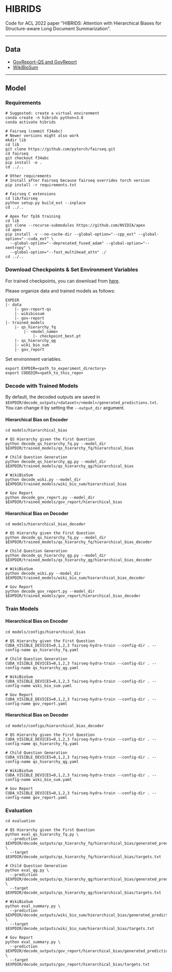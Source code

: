 # HIBRIDS

Code for ACL 2022 paper "HIBRIDS: Attention with Hierarchical Biases for Structure-aware Long Document Summarization".

-------

## Data

- [GovReport-QS and GovReport](https://gov-report-data.github.io/)
- [WikiBioSum](https://drive.google.com/drive/folders/1vjT_eTWjRmZmlayP-9zCzDEH-4qbmCJ4?usp=sharing)

-------

## Model

### Requirements

```shell
# Suggested: create a virtual environment
conda create -n hibrids python=3.8
conda activate hibrids

# Fairseq (commit f34abc)
# Newer versions might also work
mkdir lib
cd lib
git clone https://github.com/pytorch/fairseq.git
cd fairseq
git checkout f34abc
pip install -e .
cd ../..

# Other requirements
# Install after Fairseq because fairseq overrides torch version
pip install -r requirements.txt

# Fairseq C extensions
cd lib/fairseq
python setup.py build_ext --inplace
cd ../..

# Apex for fp16 training
cd lib
git clone --recurse-submodules https://github.com/NVIDIA/apex
cd apex
pip install -v --no-cache-dir --global-option="--cpp_ext" --global-option="--cuda_ext" \
  --global-option="--deprecated_fused_adam" --global-option="--xentropy" \
  --global-option="--fast_multihead_attn" ./
cd ../..
```

### Download Checkpoints & Set Environment Variables

For trained checkpoints, you can download from [here](https://drive.google.com/drive/folders/1vjT_eTWjRmZmlayP-9zCzDEH-4qbmCJ4?usp=sharing).

Please organize data and trained models as follows:

```
EXPDIR
|- data
    |- gov-report-qs
    |- wikibiosum
    |- gov-report
|- trained_models
    |- qs_hierarchy_fq
        |- <model_name>
            |- checkpoint_best.pt
    |- qs_hierarchy_qg
    |- wiki_bio_sum
    |- gov_report
```

Set environment variables.

```shell
export EXPDIR=<path_to_experiment_directory>
export CODEDIR=<path_to_this_repo>
```

### Decode with Trained Models

By default, the decoded outputs are saved in `$EXPDIR/decode_outputs/<dataset>/<model>/generated_predictions.txt`.
You can change it by setting the `--output_dir` argument.

#### Hierarchical Bias on Encoder

```shell
cd models/hierarchical_bias

# QS Hierarchy given the First Question
python decode_qs_hierarchy_fq.py --model_dir $EXPDIR/trained_models/qs_hierarchy_fq/hierarchical_bias

# Child Question Generation
python decode_qs_hierarchy_qg.py --model_dir $EXPDIR/trained_models/qs_hierarchy_qg/hierarchical_bias

# WikiBioSum
python decode_wiki.py --model_dir $EXPDIR/trained_models/wiki_bio_sum/hierarchical_bias

# Gov Report
python decode_gov_report.py --model_dir $EXPDIR/trained_models/gov_report/hierarchical_bias
```

#### Hierarchical Bias on Decoder

```shell
cd models/hierarchical_bias_decoder

# QS Hierarchy given the First Question
python decode_qs_hierarchy_fq.py --model_dir $EXPDIR/trained_models/qs_hierarchy_fq/hierarchical_bias_decoder

# Child Question Generation
python decode_qs_hierarchy_qg.py --model_dir $EXPDIR/trained_models/qs_hierarchy_qg/hierarchical_bias_decoder

# WikiBioSum
python decode_wiki.py --model_dir $EXPDIR/trained_models/wiki_bio_sum/hierarchical_bias_decoder

# Gov Report
python decode_gov_report.py --model_dir $EXPDIR/trained_models/gov_report/hierarchical_bias_decoder
```

### Train Models

#### Hierarchical Bias on Encoder

```shell
cd models/configs/hierarchical_bias

# QS Hierarchy given the First Question
CUDA_VISIBLE_DEVICES=0,1,2,3 fairseq-hydra-train --config-dir . --config-name qs_hierarchy_fq.yaml

# Child Question Generation
CUDA_VISIBLE_DEVICES=0,1,2,3 fairseq-hydra-train --config-dir . --config-name qs_hierarchy_qg.yaml

# WikiBioSum
CUDA_VISIBLE_DEVICES=0,1,2,3 fairseq-hydra-train --config-dir . --config-name wiki_bio_sum.yaml

# Gov Report
CUDA_VISIBLE_DEVICES=0,1,2,3 fairseq-hydra-train --config-dir . --config-name gov_report.yaml
```

#### Hierarchical Bias on Decoder

```shell
cd models/configs/hierarchical_bias_decoder

# QS Hierarchy given the First Question
CUDA_VISIBLE_DEVICES=0,1,2,3 fairseq-hydra-train --config-dir . --config-name qs_hierarchy_fq.yaml

# Child Question Generation
CUDA_VISIBLE_DEVICES=0,1,2,3 fairseq-hydra-train --config-dir . --config-name qs_hierarchy_qg.yaml

# WikiBioSum
CUDA_VISIBLE_DEVICES=0,1,2,3 fairseq-hydra-train --config-dir . --config-name wiki_bio_sum.yaml

# Gov Report
CUDA_VISIBLE_DEVICES=0,1,2,3 fairseq-hydra-train --config-dir . --config-name gov_report.yaml
```

### Evaluation

```shell
cd evaluation

# QS Hierarchy given the First Question
python eval_qs_hierarchy_fq.py \
  --prediction $EXPDIR/decode_outputs/qs_hierarchy_fq/hierarchical_bias/generated_predictions.txt \
  --target $EXPDIR/decode_outputs/qs_hierarchy_fq/hierarchical_bias/targets.txt
 
# Child Question Generation
python eval_qg.py \
  --prediction $EXPDIR/decode_outputs/qs_hierarchy_qg/hierarchical_bias/generated_predictions.txt \
  --target $EXPDIR/decode_outputs/qs_hierarchy_qg/hierarchical_bias/targets.txt

# WikiBioSum
python eval_summary.py \
  --prediction $EXPDIR/decode_outputs/wiki_bio_sum/hierarchical_bias/generated_predictions.txt \
  --target $EXPDIR/decode_outputs/wiki_bio_sum/hierarchical_bias/targets.txt

# Gov Report
python eval_summary.py \
  --prediction $EXPDIR/decode_outputs/gov_report/hierarchical_bias/generated_predictions.txt \
  --target $EXPDIR/decode_outputs/gov_report/hierarchical_bias/targets.txt
```
